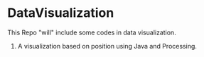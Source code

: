 DataVisualization
=================

This Repo "will" include some codes in data visualization. 

1. A visualization based on position using Java and Processing.
